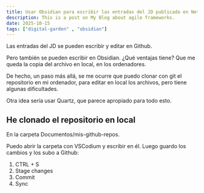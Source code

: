 ```yaml
---
title: Usar Obsidian para escribir las entradas del JD publicado en Netlify
description: This is a post on My Blog about agile frameworks.
date: 2025-10-15
tags: ["digital-garden" , "obsidian"] 
---
```


Las entradas del JD se pueden escribir y editar en Github.

Pero también se pueden escribir en Obsidian. ¿Qué ventajas tiene? Que me queda la copia del archivo en local, en los ordenadores.

De hecho, un paso más allá, se me ocurre que puedo clonar con git el repositorio en mi ordenador, para editar en local los archivos, pero tiene algunas dificultades.

Otra idea sería usar Quartz, que parece apropiado para todo esto.

## He clonado el repositorio en local

En la carpeta Documentos/mis-github-repos.

Puedo abrir la carpeta con VSCodium y escribir en él. Luego guardo los cambios y los subo a Github: 

1. CTRL + S
2. Stage changes
3. Commit
4. Sync
